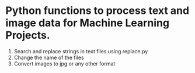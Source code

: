 # Python functions to process text and image data for Machine Learning Projects. 
1. Search and replace strings in text files using replace.py
2. Change the name of the files
3. Convert images to jpg or any other format



